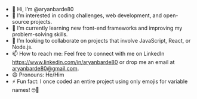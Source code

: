 - 👋 Hi, I’m @aryanbarde80
- 👀 I’m interested in coding challenges, web development, and open-source projects.
- 🌱 I’m currently learning new front-end frameworks and improving my problem-solving skills.
- 💞️ I’m looking to collaborate on projects that involve JavaScript, React, or Node.js.
- 📫 How to reach me: Feel free to connect with me on LinkedIn https://www.linkedin.com/in/aryanbarde80 or drop me an email at aryanbarde80@gmail.com.
- 😄 Pronouns: He/Him
- ⚡ Fun fact: I once coded an entire project using only emojis for variable names! 🤓🚀

<!---
aryanbarde80/aryanbarde80 is a ✨ special ✨ repository because its `README.md` (this file) appears on your GitHub profile.
You can click the Preview link to take a look at your changes.
--->
